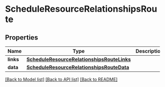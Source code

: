 # ScheduleResourceRelationshipsRoute

## Properties
Name | Type | Description | Notes
------------ | ------------- | ------------- | -------------
**links** | [**ScheduleResourceRelationshipsRouteLinks**](ScheduleResourceRelationshipsRouteLinks.md) |  | [optional] 
**data** | [**ScheduleResourceRelationshipsRouteData**](ScheduleResourceRelationshipsRouteData.md) |  | [optional] 

[[Back to Model list]](../README.md#documentation-for-models) [[Back to API list]](../README.md#documentation-for-api-endpoints) [[Back to README]](../README.md)


